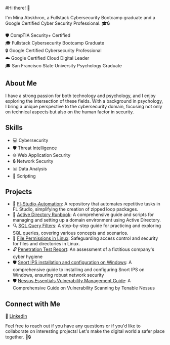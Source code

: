 #Hi there! 👋

I'm Mina Abskhron, a Fullstack Cybersecurity Bootcamp graduate and a Google Certified Cyber Security Professional. 🎓🔒

🛡️  CompTIA Security+ Certified \
🎓 Fullstack Cybersecurity Bootcamp Graduate \
🔒 Google Certified Cybersecurity Professional \
☁️ Google Certified Cloud Digital Leader \
🎓 San Francisco State University Psychology Graduate

## About Me

I have a strong passion for both technology and psychology, and I enjoy exploring the intersection of these fields. With a background in psychology, I bring a unique perspective to the cybersecurity domain, focusing not only on technical aspects but also on the human factor in security.

## Skills

- 💻 Cybersecurity
- 🛡️ Threat Intelligence
- 🌐 Web Application Security
- 🔒 Network Security
- 📊 Data Analysis
- 📝 Scripting

## Projects

- 🚀 [Fl-Studio-Automation](https://github.com/eldoktor1/Fl-Studio-Automation): A repository that automates repetitive tasks in FL Studio, simplifying the creation of zipped loop packages.
- 📁 [Active Directory Runbook](https://github.com/eldoktor1/Active-Directory-Runbook): A comprehensive guide and scripts for managing and setting up a domain environment using Active Directory.
- 🔍 [SQL Query Filters](https://github.com/eldoktor1/SQL-Lab):  A step-by-step guide for practicing and exploring SQL queries, covering various concepts and scenarios.
- 🐧 [File Permissions in Linux](https://github.com/eldoktor1/-File-Permissions-in-Linux-): Safeguarding access control and security for files and directories in Linux.
- 🔓 [Penetration Test Report](https://github.com/eldoktor1/Penetration-Test-Report): An assessment of a fictitious company's cyber hygiene
- 🛡️ [Snort IPS installation and configuration on Windows](https://github.com/eldoktor1/Snort-IPS-on-Windows): A comprehensive guide to installing and configuring Snort IPS on Windows, ensuring robust network security
- 🛡️ [Nessus Essentials Vulnerability Management Guide](https://github.com/eldoktor1/Nessus-Essentials-Vulnerability-Management-Capstone-Project): A Comprehensive Guide on Vulnerability Scanning by Tenable Nessus  


## Connect with Me

💼 [LinkedIn](https://linkedin.com/in/mina-abskhron)

Feel free to reach out if you have any questions or if you'd like to collaborate on interesting projects! Let's make the digital world a safer place together. 🌟🔒
